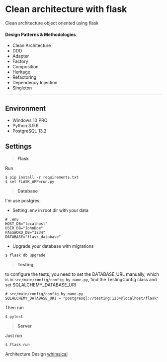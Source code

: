 # Clean architecture with flask

Clean architecture object oriented using flask

#### Design Patterns & Methodologies

-   Clean Architecture
-   DDD
-   Adapter
-   Factory
-   Composition
-   Heritage
-   Refactoring
-   Dependency Injection
-   Singleton

---

## Environment

-   Windows 10 PRO
-   Python 3.9.6
-   PostgreSQL 13.2

## Settings

> **Flask**

Run

```shell
$ pip install -r requirements.txt
$ set FLASK_APP=run.py
```

> **Database**

I'm use postgres.

-   Setting .env in root dir with your data

```shell
# .env
HOST_DB="localhost"
USER_DB="JohnDoe"
PASSWORD_DB="1234"
DATABASE="flask_database"
```

-   Upgrade your database with migrations

```shell
$ flask db upgrade
```

> **Testing**

to configure the tests, you need to set the DATABASE_URL manually, which is in `src/main/config/config_by_name.py`, find the TestingConfig class and set SQLALCHEMY_DATABASE_URI

```shell
# src/main/config/config_by_name.py
SQLALCHEMY_DATABASE_URI = "postgresql://testing:1234@localhost/flask"
```

Then run

```shell
$ pytest
```

> **Server**

Just run

```shell
$ flask run
```

Architecture Design [whimsical](https://whimsical.com/flask-cleancode-7oCzG2cZKzQmo4eyTpwfVb)
